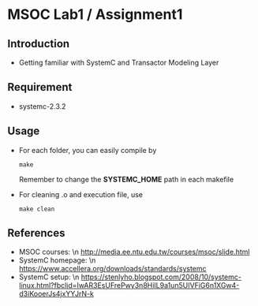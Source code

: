 # MSOC Lab1 / Assignment1

## Introduction
- Getting familiar with SystemC and Transactor Modeling Layer

## Requirement
- systemc-2.3.2

## Usage
- For each folder, you can easily compile by
  ```
  make
  ```
  Remember to change the **SYSTEMC_HOME** path in each makefile
  
- For cleaning .o and execution file, use
  ```
  make clean
  ```

## References
- MSOC courses: \n
  http://media.ee.ntu.edu.tw/courses/msoc/slide.html
- SystemC homepage: \n
  https://www.accellera.org/downloads/standards/systemc
- SystemC setup: \n
  https://stenlyho.blogspot.com/2008/10/systemc-linux.html?fbclid=IwAR3EsUFrePwy3n8HiIL9a1un5UIVFiG6n1XGw4-d3iKooerJs4jxYYJrN-k
